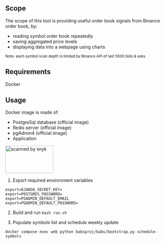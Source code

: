 ## Scope
The scope of this tool is providing useful order book signals from Binance order book, by:
- reading symbol order book repeatedly
- saving aggregated price levels
- displaying data into a webpage using charts

<sub>Note: each symbol scan depth is limited by Binance API of last 5000 bids & asks</sub>

## Requirements
Docker

## Usage
Docker image is made of:
- PostgreSql database (official image)
- Redis server (official image)
- pgAdmin4 (official image)
- Application

<img src="https://uc94e2d4395cd46811204243c702.previews.dropboxusercontent.com/p/thumb/AB6fIHqjRf0yPiMQLoAId88eUe1zpJ6LV2DWGT7_e4Yj877CvMQdgkNpjYwNhRD0CMJdhmbmZ0a6qlh0ijPLUHLHlNO4ZSM5uYkBWUl8274CEmC3kz4Nh8kjEKmLgNfQ5AAJiungiSe7G-G_rAJzDux2prCJxXZmKsJAv2vPrvj1YDaieFQiz3-zMb755DRvAiMMeV-Aa0sS_9V1MgWkm0cmwR6-OfdStvwc5R92Mfk5qAPdtPQmN5NlYcFA8rDyrXdYH8c29KCAc7nX4M_zyS3C4N88HgJaufR5ZYyDq659HOumK9WGbm_Lmy39a-1PdVuJjEf68YMArJQHy7grOHYqVvzsLGonexBnoVm1u8SORfIWDGlvQb-FFpvJdCGWChuOcMUovBrXHzA5WyRLqeXjFQf-zlxK_PJWyBoH_nmT5Q/p.png" alt="scanned by snyk" width="151" height="86"></img>

1. Export required environment variables
```
export=DJANGO_SECRET_KEY=
export=POSTGRES_PASSWORD=
export=PGADMIN_DEFAULT_EMAIL
export=PGADMIN_DEFAULT_PASSWORD=
```
2. Build and run
```bash run.sh```

3. Populate symbols list and schedule weekly update
```
docker compose exec web python babsproj/babs/bootstrap.py schedule-symbols
```
